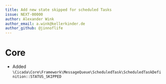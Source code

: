 ```yaml
---
title: Add new state skipped for scheduled Tasks
issue: NEXT-00000
author: Alexander Wink
author_email: a.wink@kellerkinder.de
author_github: @jinnoflife
---
```

# Core
* Added `\Cicada\Core\Framework\MessageQueue\ScheduledTask\ScheduledTaskDefinition::STATUS_SKIPPED`
